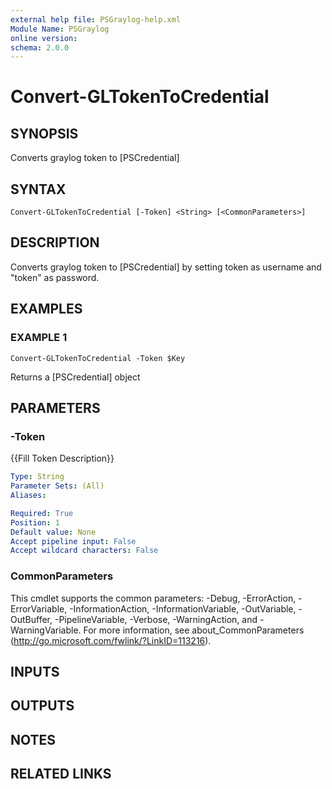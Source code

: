 ```yaml
---
external help file: PSGraylog-help.xml
Module Name: PSGraylog
online version:
schema: 2.0.0
---
```


# Convert-GLTokenToCredential

## SYNOPSIS
Converts graylog token to \[PSCredential\]

## SYNTAX

```
Convert-GLTokenToCredential [-Token] <String> [<CommonParameters>]
```

## DESCRIPTION
Converts graylog token to \[PSCredential\] by setting token as username and "token" as password.

## EXAMPLES

### EXAMPLE 1
```
Convert-GLTokenToCredential -Token $Key
```

Returns a \[PSCredential\] object

## PARAMETERS

### -Token
{{Fill Token Description}}

```yaml
Type: String
Parameter Sets: (All)
Aliases:

Required: True
Position: 1
Default value: None
Accept pipeline input: False
Accept wildcard characters: False
```

### CommonParameters
This cmdlet supports the common parameters: -Debug, -ErrorAction, -ErrorVariable, -InformationAction, -InformationVariable, -OutVariable, -OutBuffer, -PipelineVariable, -Verbose, -WarningAction, and -WarningVariable. For more information, see about_CommonParameters (http://go.microsoft.com/fwlink/?LinkID=113216).

## INPUTS

## OUTPUTS

## NOTES

## RELATED LINKS
